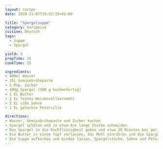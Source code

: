 ```yaml
---
layout: recipe
date: 2020-11-07T19:52:15+01:00

title: "Spargelsuppe"
category: Vorspeise
cuisine: Deutsch
tags:
  - Suppe
  - Spargel

yield: 2
prepTime: 15
cookTime: 25

ingredients:
- 400ml Wasser
- 1EL Gemüsebrühepaste
- 2 Msp. Zucker
- 400g Spargel (300 g küchenfertig)
- 1 EL Butter
- 2 EL feines Weizenvollkornmehl
- 2 EL süße Sahne
- 1 EL gehackte Petersilie

directions:
- Wasser, Gemüsebrühepaste und Zucker kochen
- Spargel schälen und in etwa 4cm lange Stücke schneiden.
- Den Spargel in die Kochflüssigkeit geben und etwa 20 Minuten bei geringer Hitzezufuhr garen, dann den Spargel herausnehmen.
- Die Butter in einem Topf zerlassen, das Mehl einrühren und die Spargelbrühe unter Rühren nach und nach zugiessen.
- Die Suppe aufkochen und binden lassen, Spargelstücke, Sahne und Petersilie hinzufügen.
---
```


